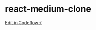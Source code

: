 # react-medium-clone

[Edit in Codeflow ⚡️](https://stackblitz.com/~/github.com/kalburgimanjunath/react-medium-clone)